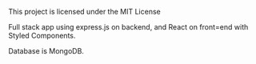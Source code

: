 This project is licensed under the MIT License

Full stack app using express.js on backend, and React on front=end with Styled Components.

Database is MongoDB.

